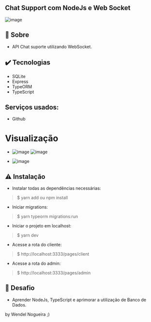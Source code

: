 ## Chat Support com NodeJs e Web Socket

   ![image](https://user-images.githubusercontent.com/66846993/116564666-91104980-a8db-11eb-898d-b756e5a89533.png)


## 💬 Sobre

- API Chat suporte utilizando WebSocket.

## ✔️ Tecnologias
- SQLite
- Express
- TypeORM
- TypeScript

## Serviços usados:
* Github

##

# Visualização
* ![image](https://user-images.githubusercontent.com/66846993/116569844-27466e80-a8e0-11eb-8fd2-8320ac894c27.png) ![image](https://user-images.githubusercontent.com/66846993/116570254-81dfca80-a8e0-11eb-81a2-bd958e12b598.png)

* ![image](https://user-images.githubusercontent.com/66846993/116570191-72608180-a8e0-11eb-9787-d5a7c78ae971.png)



## ⚠️ Instalação

* Instalar todas as dependências necessárias:
> $ yarn add ou npm install

* Iniciar migrations:
> $ yarn typeorm migrations:run

* Iniciar o projeto em localhost:
> $ yarn dev

* Acesse a rota do cliente:
> $ http://localhost:3333/pages/client

* Acesse a rota do admin:
> $ http://localhost:3333/pages/admin


## 🚩 Desafio

- Aprender NodeJs, TypeScript e aprimorar a utilização de Banco de Dados.


by Wendel Nogueira ;)

